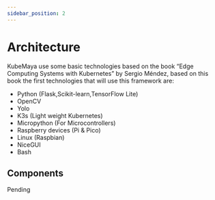 ```yaml
---
sidebar_position: 2
---
```


# Architecture

KubeMaya use some basic technologies based on the book “Edge Computing Systems with Kubernetes” by Sergio Méndez, based on this book the first technologies that will use this framework are:

- Python (Flask,Scikit-learn,TensorFlow Lite)
- OpenCV
- Yolo
- K3s (Light weight Kubernetes)
- Micropython (For Microcontrollers)
- Raspberry devices (Pi & Pico)
- Linux (Raspbian)
- NiceGUI
- Bash

## Components
Pending